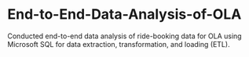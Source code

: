 # End-to-End-Data-Analysis-of-OLA
Conducted end-to-end data analysis of ride-booking data for OLA using Microsoft SQL for data extraction, transformation, and loading (ETL).
